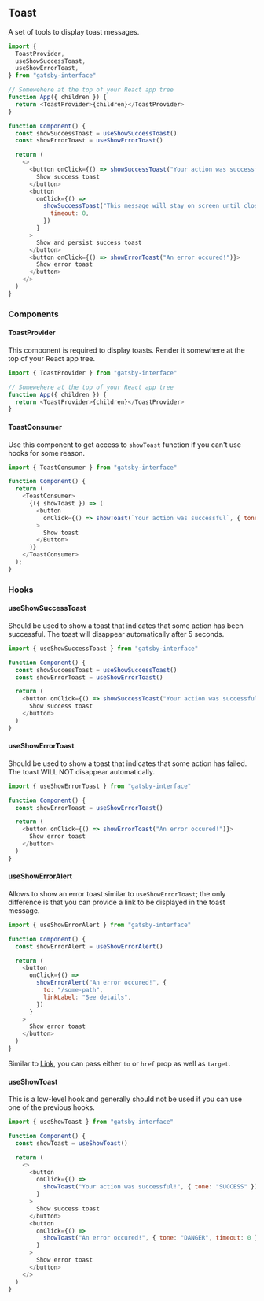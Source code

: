 ## Toast

A set of tools to display toast messages.

```javascript
import {
  ToastProvider,
  useShowSuccessToast,
  useShowErrorToast,
} from "gatsby-interface"

// Somewehere at the top of your React app tree
function App({ children }) {
  return <ToastProvider>{children}</ToastProvider>
}

function Component() {
  const showSuccessToast = useShowSuccessToast()
  const showErrorToast = useShowErrorToast()

  return (
    <>
      <button onClick={() => showSuccessToast("Your action was successful!")}>
        Show success toast
      </button>
      <button
        onClick={() =>
          showSuccessToast("This message will stay on screen until closed", {
            timeout: 0,
          })
        }
      >
        Show and persist success toast
      </button>
      <button onClick={() => showErrorToast("An error occured!")}>
        Show error toast
      </button>
    </>
  )
}
```

### Components

#### ToastProvider

This component is required to display toasts. Render it somewhere at the top of your React app tree.

```javascript
import { ToastProvider } from "gatsby-interface"

// Somewehere at the top of your React app tree
function App({ children }) {
  return <ToastProvider>{children}</ToastProvider>
}
```

#### ToastConsumer

Use this component to get access to `showToast` function if you can't use hooks for some reason.

```javascript
import { ToastConsumer } from "gatsby-interface"

function Component() {
  return (
    <ToastConsumer>
      {({ showToast }) => (
        <button
          onClick={() => showToast(`Your action was successful`, { tone: 'SUCCESS' })}
        >
          Show toast
        </Button>
      )}
    </ToastConsumer>
  );
}
```

### Hooks

#### useShowSuccessToast

Should be used to show a toast that indicates that some action has been successful. The toast will disappear automatically after 5 seconds.

```javascript
import { useShowSuccessToast } from "gatsby-interface"

function Component() {
  const showSuccessToast = useShowSuccessToast()
  const showErrorToast = useShowErrorToast()

  return (
    <button onClick={() => showSuccessToast("Your action was successful!")}>
      Show success toast
    </button>
  )
}
```

#### useShowErrorToast

Should be used to show a toast that indicates that some action has failed. The toast WILL NOT disappear automatically.

```javascript
import { useShowErrorToast } from "gatsby-interface"

function Component() {
  const showErrorToast = useShowErrorToast()

  return (
    <button onClick={() => showErrorToast("An error occured!")}>
      Show error toast
    </button>
  )
}
```

#### useShowErrorAlert

Allows to show an error toast similar to `useShowErrorToast`; the only difference is that you can provide a link to be displayed in the toast message.

```javascript
import { useShowErrorAlert } from "gatsby-interface"

function Component() {
  const showErrorAlert = useShowErrorAlert()

  return (
    <button
      onClick={() =>
        showErrorAlert("An error occured!", {
          to: "/some-path",
          linkLabel: "See details",
        })
      }
    >
      Show error toast
    </button>
  )
}
```

Similar to [Link](../Link), you can pass either `to` or `href` prop as well as `target`.

#### useShowToast

This is a low-level hook and generally should not be used if you can use one of the previous hooks.

```javascript
import { useShowToast } from "gatsby-interface"

function Component() {
  const showToast = useShowToast()

  return (
    <>
      <button
        onClick={() =>
          showToast("Your action was successful!", { tone: "SUCCESS" })
        }
      >
        Show success toast
      </button>
      <button
        onClick={() =>
          showToast("An error occured!", { tone: "DANGER", timeout: 0 })
        }
      >
        Show error toast
      </button>
    </>
  )
}
```
